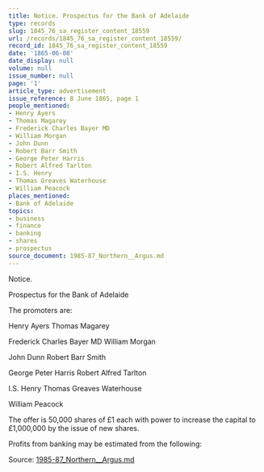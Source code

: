 ```yaml
---
title: Notice. Prospectus for the Bank of Adelaide
type: records
slug: 1845_76_sa_register_content_18559
url: /records/1845_76_sa_register_content_18559/
record_id: 1845_76_sa_register_content_18559
date: '1865-06-08'
date_display: null
volume: null
issue_number: null
page: '1'
article_type: advertisement
issue_reference: 8 June 1865, page 1
people_mentioned:
- Henry Ayers
- Thomas Magarey
- Frederick Charles Bayer MD
- William Morgan
- John Dunn
- Robert Barr Smith
- George Peter Harris
- Robert Alfred Tarlton
- I.S. Henry
- Thomas Greaves Waterhouse
- William Peacock
places_mentioned:
- Bank of Adelaide
topics:
- business
- finance
- banking
- shares
- prospectus
source_document: 1985-87_Northern__Argus.md
---
```


Notice.

Prospectus for the Bank of Adelaide

The promoters are:

Henry Ayers	Thomas Magarey

Frederick Charles Bayer MD	William Morgan

John Dunn	Robert Barr Smith

George Peter Harris	Robert Alfred Tarlton

I.S. Henry	Thomas Greaves Waterhouse

William Peacock

The offer is 50,000 shares of £1 each with power to increase the capital to £1,000,000 by the issue of new shares.

Profits from banking may be estimated from the following:

Source: [1985-87_Northern__Argus.md](/downloads/markdown/1985-87_Northern__Argus.md)
